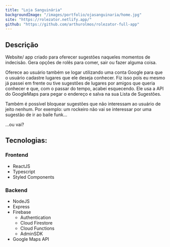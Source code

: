 ```yaml
---
title: "Loja Sanguinária"
backgroundImage: "/images/portfolio/ojasanguinaria/home.jpg"
site: "https://rolezator.netlify.app/"
github: "https://github.com/arthurolmos/rolezator-full-app"
---
```


## Descrição

Website/ app criado para oferecer sugestões naqueles momentos de indecisão. Gera opções de rolês para comer, sair ou fazer alguma coisa.

Oferece ao usuário também se logar utilizando uma conta Google para que o usuário cadastre lugares que ele deseja conhecer. Fiz isso pois eu mesmo já passei em frente ou tive sugestões de lugares por amigos que queria conhecer e que, com o passar do tempo, acabei esquecendo. Ele usa a API do GoogleMaps para pegar o endereço e salva na sua Lista de Sugestões.

Também é possível bloquear sugestões que não interessam ao usuário de jeito nenhum. Por exemplo: um rockeiro não vai se interessar por uma sugestão de ir ao baile funk...

...ou vai?

## Tecnologias:

### Frontend

- ReactJS
- Typescript
- Styled Components

### Backend

- NodeJS
- Express
- Firebase
  - Authentication
  - Cloud Firestore
  - Cloud Functions
  - AdminSDK
- Google Maps API
